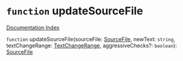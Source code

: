 # `function` updateSourceFile

[Documentation Index](../README.md)

`function` updateSourceFile(sourceFile: [SourceFile](../interface.SourceFile/README.md), newText: `string`, textChangeRange: [TextChangeRange](../interface.TextChangeRange/README.md), aggressiveChecks?: `boolean`): [SourceFile](../interface.SourceFile/README.md)